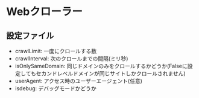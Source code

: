 # Webクローラー
## 設定ファイル
- crawlLimit: 一度にクロールする数
- crawlInterval: 次のクロールまでの間隔(ミリ秒)
- isOnlySameDomain: 同じドメインのみをクロールするかどうか(Falseに設定してもセカンドレベルドメインが同じサイトしかクロールされません)
- userAgent: アクセス時のユーザーエージェント(任意)
- isdebug: デバッグモードかどうか